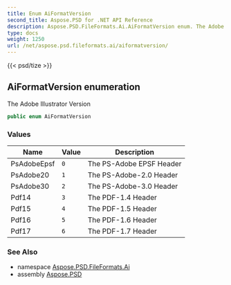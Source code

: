 ```yaml
---
title: Enum AiFormatVersion
second_title: Aspose.PSD for .NET API Reference
description: Aspose.PSD.FileFormats.Ai.AiFormatVersion enum. The Adobe Illustrator Version
type: docs
weight: 1250
url: /net/aspose.psd.fileformats.ai/aiformatversion/
---
```

{{< psd/tize >}}
## AiFormatVersion enumeration

The Adobe Illustrator Version

```csharp
public enum AiFormatVersion
```

### Values

| Name | Value | Description |
| --- | --- | --- |
| PsAdobeEpsf | `0` | The PS-Adobe EPSF Header |
| PsAdobe20 | `1` | The PS-Adobe-2.0 Header |
| PsAdobe30 | `2` | The PS-Adobe-3.0 Header |
| Pdf14 | `3` | The PDF-1.4 Header |
| Pdf15 | `4` | The PDF-1.5 Header |
| Pdf16 | `5` | The PDF-1.6 Header |
| Pdf17 | `6` | The PDF-1.7 Header |

### See Also

* namespace [Aspose.PSD.FileFormats.Ai](../../aspose.psd.fileformats.ai/)
* assembly [Aspose.PSD](../../)


